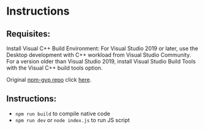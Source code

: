 <!DOCTYPE html>
<html lang="en">
<head>
<meta charset="UTF-8">
<meta name="viewport" content="width=device-width, initial-scale=1.0">
<h1>Instructions</h1>
</head>
<body>

<h2>Requisites:</h2>
<p>Install Visual C++ Build Environment: For Visual Studio 2019 or later, use the Desktop development with C++ workload from Visual Studio Community. For a version older than Visual Studio 2019, install Visual Studio Build Tools with the Visual C++ build tools option.</p>

<p>Original <a href="https://github.com/nodejs/node-gyp">npm-gyp repo</a> click <a href="https://github.com/nodejs/node-gyp">here</a>.</p>

<h2>Instructions:</h2>
<ul>
  <li><code>npm run build</code> to compile native code</li>
  <li><code>npm run dev</code> or <code>node index.js</code> to run JS script</li>
</ul>

</body>
</html>
